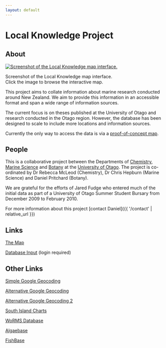 ```yaml
---
layout: default
---
```


# Local Knowledge Project

## About

<div class="card float-sm-right mx-2" style="max-width: 400px">
    <a href="http://db.pritchard.co/localknowledge/map/">
        <img class="card-img-top" src="{{ "/images/LK_screenshot.png" | relative_url}}" alt="Screenshot of the Local Knowledge map interface.">
    </a>
    <div class="card-body">
        <p class="card-text text-center">Screenshot of the Local Knowledge map interface.<br/>Click the image to browse the interactive map.</p>
    </div>
</div>

This project aims to collate information about marine research conducted
around New Zealand. We aim to provide this information in an accessible
format and span a wide range of information sources.

The current focus is on theses published at the University of Otago and
research conducted in the Otago region. However, the database has been
designed to scale to include more locations and information sources.

Currently the only way to access the data is via a [proof-of-concept
map](http://db.pritchard.co/localknowledge/map/).

## People

This is a collaborative project between the Departments of
[Chemistry](http://neon.otago.ac.nz/chemistry/), [Marine
Science](http://www.otago.ac.nz/marinescience/) and
[Botany](http://www.botany.otago.ac.nz/) at the [University of
Otago](http://www.otago.ac.nz/). The project is co-ordinated by Dr
Rebecca McLeod (Chemistry), Dr Chris Hepburn (Marine Science) and Daniel
Pritchard (Botany).

We are grateful for the efforts of Jared Fudge who entered much of the
initial data as part of a University of Otago Summer Student Bursary
from December 2009 to February 2010.

For more information about this project [contact Daniel]({{ '/contact' | relative_url }})

Links
-----

[The Map](http://db.pritchard.co/localknowledge/map/)

[Database Input](http://db.pritchard.co/localknowledge/input_publication.php) (login required)

Other Links
-----------
[Simple Google Geocoding](http://itouchmap.com/latlong.html)

[Alternative Google
Geocoding](http://gmaps-samples.googlecode.com/svn/trunk/geocoder/singlegeocode.html)

[Alternative Google Geocoding
2](http://koti.mbnet.fi/ojalesa/exam/geotest.html)

[South Island
Charts](http://www.linz.govt.nz/hydro/charts/nz202-chart-catalogue/region/Page14.aspx)

[WoRMS Database](http://www.marinespecies.org/index.php)

[Algaebase](http://www.algaebase.org/)

[FishBase](http://www.fishbase.org/search.php)
